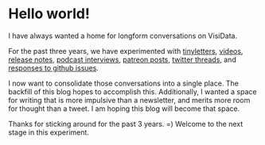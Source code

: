 # Hello world!

I have always wanted a home for longform conversations on VisiData.

For the past three years, we have experimented with [tinyletters](/blog/2018/tinyletter-16), [videos](/blog/2018/tinyletter-13), [release notes](/blog/2019/v1.5.2), [podcast interviews](/blog/2019/python-init), [patreon posts](https://www.patreon.com/saulpw), [twitter threads](https://twitter.com/VisiData/status/1112474267013120001), and [responses to github issues](https://github.com/saulpw/visidata/issues/275).

I now want to consolidate those conversations into a single place. The backfill of this blog hopes to accomplish this. Additionally, I wanted a space for writing that is more impulsive than a newsletter, and merits more room for thought than a tweet. I am hoping this blog will become that space.

Thanks for sticking around for the past 3 years. =) Welcome to the next stage in this experiment.

